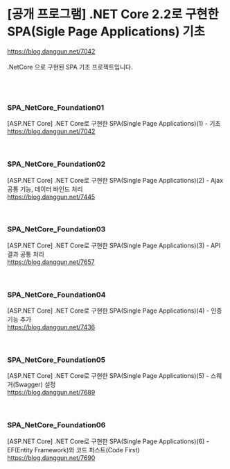 # [공개 프로그램] .NET Core 2.2로 구현한 SPA(Sigle Page Applications) 기초<br />
https://blog.danggun.net/7042<br />
<br />
.NetCore 으로 구현된 SPA 기초 프로젝트입니다.<br />
<br />
<br />
<br />
### SPA_NetCore_Foundation01<br />
[ASP.NET Core] .NET Core로 구현한 SPA(Single Page Applications)(1) - 기초<br />
https://blog.danggun.net/7042<br />
<br />
<br />
### SPA_NetCore_Foundation02
[ASP.NET Core] .NET Core로 구현한 SPA(Single Page Applications)(2) - Ajax공통 기능, 데이터 바인드 처리<br />
https://blog.danggun.net/7445<br />
<br />
<br />
### SPA_NetCore_Foundation03
[ASP.NET Core] .NET Core로 구현한 SPA(Single Page Applications)(3) - API 결과 공통 처리<br />
https://blog.danggun.net/7657<br />
<br />
<br />
### SPA_NetCore_Foundation04
[ASP.NET Core] .NET Core로 구현한 SPA(Single Page Applications)(4) - 인증 기능 추가<br />
https://blog.danggun.net/7436<br />
<br />
<br />
### SPA_NetCore_Foundation05
[ASP.NET Core] .NET Core로 구현한 SPA(Single Page Applications)(5) - 스웨거(Swagger) 설정<br />
https://blog.danggun.net/7689<br />
<br />
<br />
### SPA_NetCore_Foundation06
[ASP.NET Core] .NET Core로 구현한 SPA(Single Page Applications)(6) - EF(Entity Framework)와 코드 퍼스트(Code First)<br />
https://blog.danggun.net/7690<br />
